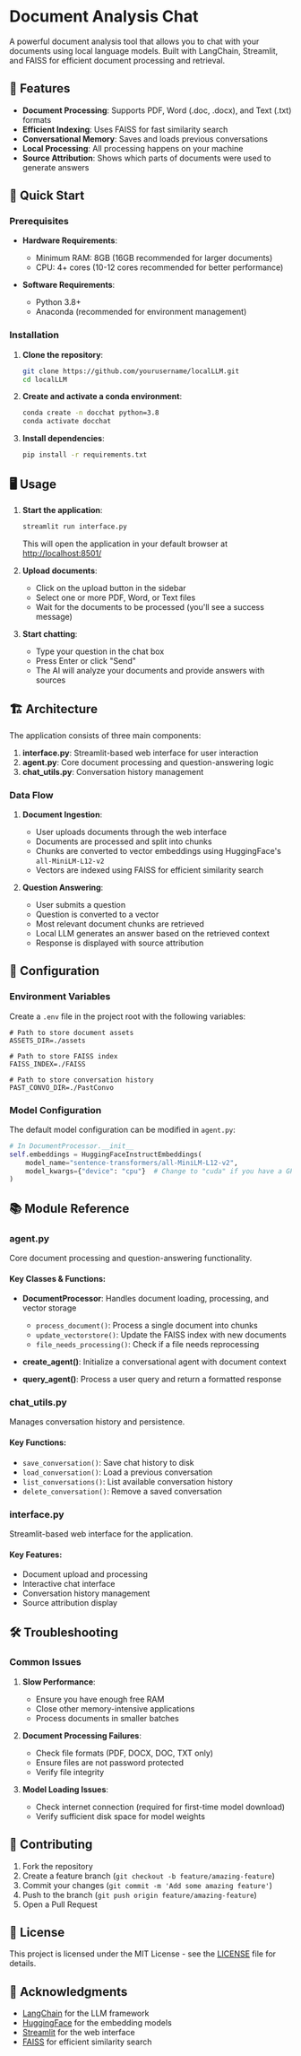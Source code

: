 # Document Analysis Chat

A powerful document analysis tool that allows you to chat with your documents using local language models. Built with LangChain, Streamlit, and FAISS for efficient document processing and retrieval.

## 🌟 Features

- **Document Processing**: Supports PDF, Word (.doc, .docx), and Text (.txt) formats
- **Efficient Indexing**: Uses FAISS for fast similarity search
- **Conversational Memory**: Saves and loads previous conversations
- **Local Processing**: All processing happens on your machine
- **Source Attribution**: Shows which parts of documents were used to generate answers

## 🚀 Quick Start

### Prerequisites

- **Hardware Requirements**:
  - Minimum RAM: 8GB (16GB recommended for larger documents)
  - CPU: 4+ cores (10-12 cores recommended for better performance)

- **Software Requirements**:
  - Python 3.8+
  - Anaconda (recommended for environment management)

### Installation

1. **Clone the repository**:
   ```bash
   git clone https://github.com/yourusername/localLLM.git
   cd localLLM
   ```

2. **Create and activate a conda environment**:
   ```bash
   conda create -n docchat python=3.8
   conda activate docchat
   ```

3. **Install dependencies**:
   ```bash
   pip install -r requirements.txt
   ```

## 🖥️ Usage

1. **Start the application**:
   ```bash
   streamlit run interface.py
   ```
   This will open the application in your default browser at [http://localhost:8501/](http://localhost:8501/)

2. **Upload documents**:
   - Click on the upload button in the sidebar
   - Select one or more PDF, Word, or Text files
   - Wait for the documents to be processed (you'll see a success message)

3. **Start chatting**:
   - Type your question in the chat box
   - Press Enter or click "Send"
   - The AI will analyze your documents and provide answers with sources

## 🏗️ Architecture

The application consists of three main components:

1. **interface.py**: Streamlit-based web interface for user interaction
2. **agent.py**: Core document processing and question-answering logic
3. **chat_utils.py**: Conversation history management

### Data Flow

1. **Document Ingestion**:
   - User uploads documents through the web interface
   - Documents are processed and split into chunks
   - Chunks are converted to vector embeddings using HuggingFace's `all-MiniLM-L12-v2`
   - Vectors are indexed using FAISS for efficient similarity search

2. **Question Answering**:
   - User submits a question
   - Question is converted to a vector
   - Most relevant document chunks are retrieved
   - Local LLM generates an answer based on the retrieved context
   - Response is displayed with source attribution

## 🔧 Configuration

### Environment Variables

Create a `.env` file in the project root with the following variables:

```env
# Path to store document assets
ASSETS_DIR=./assets

# Path to store FAISS index
FAISS_INDEX=./FAISS

# Path to store conversation history
PAST_CONVO_DIR=./PastConvo
```

### Model Configuration

The default model configuration can be modified in `agent.py`:

```python
# In DocumentProcessor.__init__
self.embeddings = HuggingFaceInstructEmbeddings(
    model_name="sentence-transformers/all-MiniLM-L12-v2",
    model_kwargs={"device": "cpu"}  # Change to "cuda" if you have a GPU
)
```

## 📚 Module Reference

### agent.py

Core document processing and question-answering functionality.

#### Key Classes & Functions:

- **DocumentProcessor**: Handles document loading, processing, and vector storage
  - `process_document()`: Process a single document into chunks
  - `update_vectorstore()`: Update the FAISS index with new documents
  - `file_needs_processing()`: Check if a file needs reprocessing

- **create_agent()**: Initialize a conversational agent with document context
- **query_agent()**: Process a user query and return a formatted response

### chat_utils.py

Manages conversation history and persistence.

#### Key Functions:

- `save_conversation()`: Save chat history to disk
- `load_conversation()`: Load a previous conversation
- `list_conversations()`: List available conversation history
- `delete_conversation()`: Remove a saved conversation

### interface.py

Streamlit-based web interface for the application.

#### Key Features:
- Document upload and processing
- Interactive chat interface
- Conversation history management
- Source attribution display

## 🛠️ Troubleshooting

### Common Issues

1. **Slow Performance**:
   - Ensure you have enough free RAM
   - Close other memory-intensive applications
   - Process documents in smaller batches

2. **Document Processing Failures**:
   - Check file formats (PDF, DOCX, DOC, TXT only)
   - Ensure files are not password protected
   - Verify file integrity

3. **Model Loading Issues**:
   - Check internet connection (required for first-time model download)
   - Verify sufficient disk space for model weights

## 🤝 Contributing

1. Fork the repository
2. Create a feature branch (`git checkout -b feature/amazing-feature`)
3. Commit your changes (`git commit -m 'Add some amazing feature'`)
4. Push to the branch (`git push origin feature/amazing-feature`)
5. Open a Pull Request

## 📄 License

This project is licensed under the MIT License - see the [LICENSE](LICENSE) file for details.

## 🙏 Acknowledgments

- [LangChain](https://github.com/langchain-ai/langchain) for the LLM framework
- [HuggingFace](https://huggingface.co/) for the embedding models
- [Streamlit](https://streamlit.io/) for the web interface
- [FAISS](https://github.com/facebookresearch/faiss) for efficient similarity search

